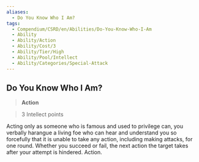 ```yaml
---
aliases:
  - Do You Know Who I Am?
tags:
  - Compendium/CSRD/en/Abilities/Do-You-Know-Who-I-Am
  - Ability
  - Ability/Action
  - Ability/Cost/3
  - Ability/Tier/High
  - Ability/Pool/Intellect
  - Ability/Categories/Special-Attack
---
```

  
    
## Do You Know Who I Am?    
>**Action**    
>3 Intellect points  
    
Acting only as someone who is famous and used to privilege can, you verbally harangue a living foe who can hear and understand you so forcefully that it is unable to take any action, including making attacks, for one round. Whether you succeed or fail, the next action the target takes after your attempt is hindered. Action.